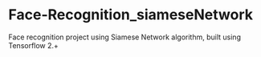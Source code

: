 # Face-Recognition_siameseNetwork
Face recognition project using Siamese Network algorithm, built using Tensorflow 2.+   

